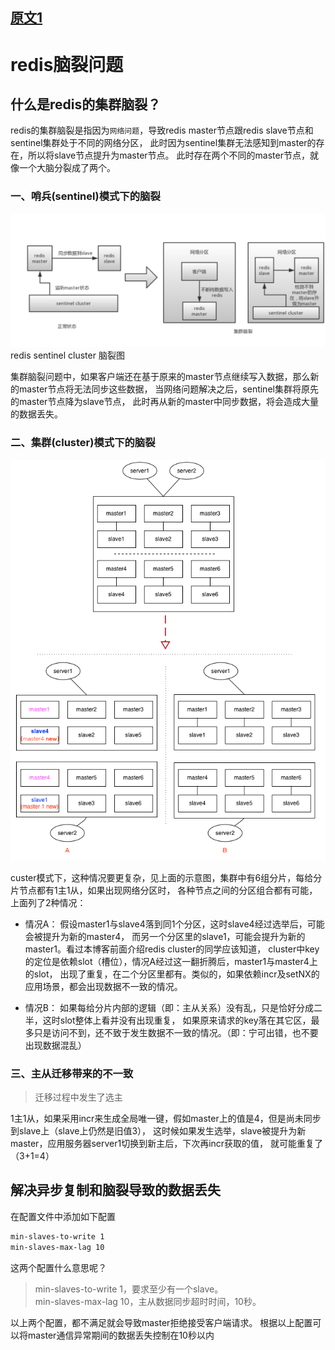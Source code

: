 
## [原文1](https://blog.csdn.net/LO_YUN/article/details/97131426)

# redis脑裂问题

## 什么是redis的集群脑裂？

redis的集群脑裂是指因为`网络问题`，导致redis master节点跟redis slave节点和sentinel集群处于不同的网络分区，
此时因为sentinel集群无法感知到master的存在，所以将slave节点提升为master节点。
此时存在两个不同的master节点，就像一个大脑分裂成了两个。

### 一、哨兵(sentinel)模式下的脑裂
![](../../images/redis/redis_sentinel_cluster_split_brain.png)
redis sentinel cluster 脑裂图

集群脑裂问题中，如果客户端还在基于原来的master节点继续写入数据，那么新的master节点将无法同步这些数据，
当网络问题解决之后，sentinel集群将原先的master节点降为slave节点，
此时再从新的master中同步数据，将会造成大量的数据丢失。

### 二、集群(cluster)模式下的脑裂

![](../../images/redis/redis_cluster_brain_split_01.png)

custer模式下，这种情况要更复杂，见上面的示意图，集群中有6组分片，每给分片节点都有1主1从，如果出现网络分区时，
各种节点之间的分区组合都有可能，上面列了2种情况：
 
- 情况A：
  假设master1与slave4落到同1个分区，这时slave4经过选举后，可能会被提升为新的master4，
  而另一个分区里的slave1，可能会提升为新的master1。看过本博客前面介绍redis cluster的同学应该知道，
  cluster中key的定位是依赖slot（槽位），情况A经过这一翻折腾后，master1与master4上的slot，
  出现了重复，在二个分区里都有。类似的，如果依赖incr及setNX的应用场景，都会出现数据不一致的情况。
 
- 情况B：
 如果每给分片内部的逻辑（即：主从关系）没有乱，只是恰好分成二半，这时slot整体上看并没有出现重复，
 如果原来请求的key落在其它区，最多只是访问不到，还不致于发生数据不一致的情况。（即：宁可出错，也不要出现数据混乱）

### 三、主从迁移带来的不一致
> 迁移过程中发生了选主

1主1从，如果采用incr来生成全局唯一键，假如master上的值是4，但是尚未同步到slave上（slave上仍然是旧值3），
这时候如果发生选举，slave被提升为新master，应用服务器server1切换到新主后，下次再incr获取的值，
就可能重复了（3+1=4）

 
 
## 解决异步复制和脑裂导致的数据丢失

在配置文件中添加如下配置
```xml
min-slaves-to-write 1
min-slaves-max-lag 10
```
这两个配置什么意思呢？

> min-slaves-to-write 1，要求至少有一个slave。  
> min-slaves-max-lag 10，主从数据同步超时时间，10秒。

以上两个配置，都不满足就会导致master拒绝接受客户端请求。
根据以上配置可以将master通信异常期间的数据丢失控制在10秒以内


 
